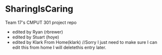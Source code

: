 
# SharingIsCaring
Team 17's CMPUT 301 project repo

- edited by Ryan (rbrewer)
- edited by Stuart (hoye)
- edited by Klark From Home(klark) //Sorry I just need to make sure I can edit this from home I will deletethis entry later.